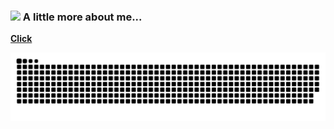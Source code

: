 ### <img src="https://media.giphy.com/media/VgCDAzcKvsR6OM0uWg/giphy.gif" width="50"> A little more about me...

<a href='https://fanzhengke.top/'>**Click**</a>

<picture>

  <source media="(prefers-color-scheme: dark)" srcset="https://raw.githubusercontent.com/ZhengKe996
/ZhengKe996/output/github-contribution-grid-snake-dark.svg">
  <source media="(prefers-color-scheme: light)" srcset="https://raw.githubusercontent.com/ZhengKe996/ZhengKe996/output/github-contribution-grid-snake.svg">
  <img alt="github contribution grid snake animation" src="https://raw.githubusercontent.com/ZhengKe996/ZhengKe996/output/github-contribution-grid-snake.svg">
</picture>
